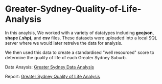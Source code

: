 # Greater-Sydney-Quality-of-Life-Analysis

In this anaylsis, We worked with a variety of datatypes including **geojson**, **shape (.shp)**, and **csv** files. These datasets were uploaded into a local SQL server where we would later retreive the data for analysis. 

We then used this data to create a standardised "well resourced" score to determine the quality of life of each Greater Sydney Suburb.

Data Anaysis: [Greater Sydney Data Analysis](https://github.com/ethanyongg/Greater-Sydney-Quality-of-Life-Analysis/blob/main/Greater%20Sydney%20Analysis.ipynb)

Report: [Greater Sydney Quality of Life Analysis](https://github.com/ethanyongg/Greater-Sydney-Quality-of-Life-Analysis/blob/main/Greater%20Sydney%20Report.pdf)
